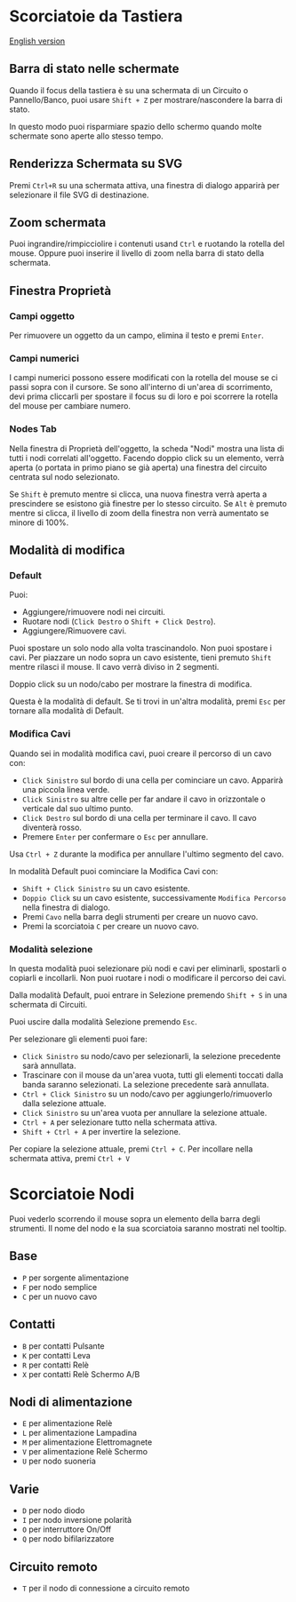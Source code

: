 # Scorciatoie da Tastiera

[English version](SHORTCUTS.md)

## Barra di stato nelle schermate

Quando il focus della tastiera è su una schermata di un Circuito o Pannello/Banco,
puoi usare `Shift + Z` per mostrare/nascondere la barra di stato.

In questo modo puoi risparmiare spazio dello schermo quando molte schermate sono aperte allo stesso tempo.

## Renderizza Schermata su SVG

Premi `Ctrl+R` su una schermata attiva, una finestra di dialogo apparirà per selezionare il file SVG di destinazione.

## Zoom schermata

Puoi ingrandire/rimpicciolire i contenuti usand `Ctrl` e ruotando la rotella del mouse.
Oppure puoi inserire il livello di zoom nella barra di stato della schermata.

## Finestra Proprietà

### Campi oggetto

Per rimuovere un oggetto da un campo, elimina il testo e premi `Enter`.

### Campi numerici

I campi numerici possono essere modificati con la rotella del mouse se ci passi sopra con il cursore.
Se sono all'interno di un'area di scorrimento, devi prima cliccarli per spostare il focus su di loro e poi scorrere la rotella del mouse per cambiare numero.

### Nodes Tab

Nella finestra di Proprietà dell'oggetto, la scheda "Nodi" mostra una lista di tutti i nodi correlati all'oggetto.
Facendo doppio click su un elemento, verrà aperta (o portata in primo piano se già aperta) una finestra del circuito centrata sul nodo selezionato.

Se `Shift` è premuto mentre si clicca, una nuova finestra verrà aperta a prescindere se esistono già finestre per lo stesso circuito.
Se `Alt` è premuto mentre si clicca, il livello di zoom della finestra non verrà aumentato se minore di 100%.

## Modalità di modifica

### Default

Puoi:
- Aggiungere/rimuovere nodi nei circuiti.
- Ruotare nodi (`Click Destro` o `Shift + Click Destro`).
- Aggiungere/Rimuovere cavi.

Puoi spostare un solo nodo alla volta trascinandolo. Non puoi spostare i cavi.
Per piazzare un nodo sopra un cavo esistente, tieni premuto `Shift` mentre rilasci il mouse. Il cavo verrà diviso in 2 segmenti.

Doppio click su un nodo/cabo per mostrare la finestra di modifica.

Questa è la modalità di default.
Se ti trovi in un'altra modalità, premi `Esc` per tornare alla modalità di Default.

### Modifica Cavi

Quando sei in modalità modifica cavi, puoi creare il percorso di un cavo con:
- `Click Sinistro` sul bordo di una cella per cominciare un cavo. Apparirà una piccola linea verde.
- `Click Sinistro` su altre celle per far andare il cavo in orizzontale o verticale dal suo ultimo punto.
- `Click Destro` sul bordo di una cella per terminare il cavo. Il cavo diventerà rosso.
- Premere `Enter` per confermare o `Esc` per annullare.

Usa `Ctrl + Z` durante la modifica per annullare l'ultimo segmento del cavo.

In modalità Default puoi cominciare la Modifica Cavi con:
- `Shift + Click Sinistro` su un cavo esistente.
- `Doppio Click` su un cavo esistente, successivamente `Modifica Percorso` nella finestra di dialogo.
- Premi `Cavo` nella barra degli strumenti per creare un nuovo cavo.
- Premi la scorciatoia `C` per creare un nuovo cavo.

### Modalità selezione

In questa modalità puoi selezionare più nodi e cavi per eliminarli, spostarli o copiarli e incollarli.
Non puoi ruotare i nodi o modificare il percorso dei cavi.

Dalla modalità Default, puoi entrare in Selezione premendo `Shift + S` in una schermata di Circuiti.

Puoi uscire dalla modalità Selezione premendo `Esc`.

Per selezionare gli elementi puoi fare:
- `Click Sinistro` su nodo/cavo per selezionarli, la selezione precedente sarà annullata.
- Trascinare con il mouse da un'area vuota, tutti gli elementi toccati dalla banda saranno selezionati. La selezione precedente sarà annullata.
- `Ctrl + Click Sinistro` su un nodo/cavo per aggiungerlo/rimuoverlo dalla selezione attuale.
- `Click Sinistro` su un'area vuota per annullare la selezione attuale.
- `Ctrl + A` per selezionare tutto nella schermata attiva.
- `Shift + Ctrl + A` per invertire la selezione.

Per copiare la selezione attuale, premi `Ctrl + C`.
Per incollare nella schermata attiva, premi `Ctrl + V`

# Scorciatoie Nodi

Puoi vederlo scorrendo il mouse sopra un elemento della barra degli strumenti.
Il nome del nodo e la sua scorciatoia saranno mostrati nel tooltip.

## Base
- `P` per sorgente alimentazione
- `F` per nodo semplice
- `C` per un nuovo cavo

## Contatti
- `B` per contatti Pulsante
- `K` per contatti Leva
- `R` per contatti Relè
- `X` per contatti Relè Schermo A/B

## Nodi di alimentazione
- `E` per alimentazione Relè
- `L` per alimentazione Lampadina
- `M` per alimentazione Elettromagnete
- `V` per alimentazione Relè Schermo
- `U` per nodo suoneria

## Varie
- `D` per nodo diodo
- `I` per nodo inversione polarità
- `O` per interruttore On/Off
- `Q` per nodo bifilarizzatore

## Circuito remoto
- `T` per il nodo di connessione a circuito remoto

